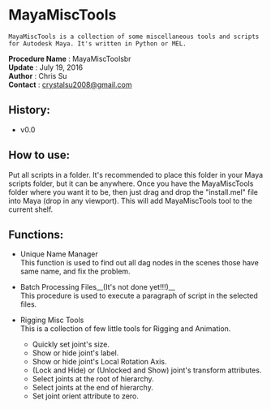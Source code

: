 # MayaMiscTools
```
MayaMiscTools is a collection of some miscellaneous tools and scripts for Autodesk Maya. It's written in Python or MEL.
```
__Procedure Name__ : MayaMiscToolsbr<br>
__Update__ : July 19, 2016<br>
__Author__ : Chris Su<br>
__Contact__ : crystalsu2008@gmail.com<br>

## History:
* v0.0

## How to use:
Put all scripts in a folder. It's recommended to place this folder in your Maya scripts folder, but it can be anywhere. Once you have the MayaMiscTools folder where you want it to be, then just drag and drop the "install.mel" file into Maya (drop in any viewport). This will add MayaMiscTools tool to the current shelf.<br>

## Functions:
* Unique Name Manager<br>
This function is used to find out all dag nodes in the scenes those have same name, and fix the problem.<br>

* Batch Processing Files__(It's not done yet!!!)__<br>
This procedure is used to execute a paragraph of script in the selected files.

* Rigging Misc Tools<br>
This is a collection of few little tools for Rigging and Animation.<br>
    * Quickly set joint's size.
    * Show or hide joint's label.
    * Show or hide joint's Local Rotation Axis.
    * (Lock and Hide) or (Unlocked and Show) joint's transform attributes.
    * Select joints at the root of hierarchy.
    * Select joints at the end of hierarchy.
    * Set joint orient attribute to zero.
